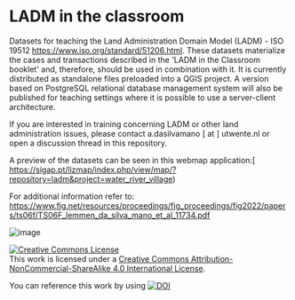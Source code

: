 # LADM in the classroom
 Datasets for teaching the Land Administration Domain Model (LADM) - ISO 19512 https://www.iso.org/standard/51206.html. These datasets materialize the cases and transactions described in the 'LADM in the Classroom booklet' and, therefore, should be used in combination with it. It is currently distributed as standalone files preloaded into a QGIS project. A version based on PostgreSQL relational database management system will also be published for teaching settings where it is possible to use a server-client architecture.

 If you are interested in training concerning LADM or other land administration issues, please contact a.dasilvamano [ at ] utwente.nl or open a discussion thread in this repository.
 
 A preview of the datasets can be seen in this webmap application:[ https://sigap.pt/lizmap/index.php/view/map/?repository=ladm&project=water_river_village)

For additional information refer to: https://www.fig.net/resources/proceedings/fig_proceedings/fig2022/papers/ts06f/TS06F_lemmen_da_silva_mano_et_al_11734.pdf

![image](https://user-images.githubusercontent.com/6665872/189543269-f5cc486c-cab8-47d5-b4ef-b1ca0661212c.png)

<a rel="license" href="http://creativecommons.org/licenses/by-nc-sa/4.0/"><img alt="Creative Commons License" style="border-width:0" src="https://i.creativecommons.org/l/by-nc-sa/4.0/88x31.png" /></a><br />This work is licensed under a <a rel="license" href="http://creativecommons.org/licenses/by-nc-sa/4.0/">Creative Commons Attribution-NonCommercial-ShareAlike 4.0 International License</a>.

You can reference this work by using <a href="https://zenodo.org/doi/10.5281/zenodo.10985167"><img src="https://zenodo.org/badge/534599247.svg" alt="DOI"></a>
